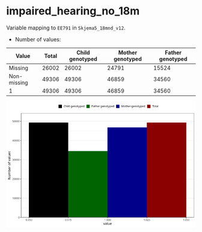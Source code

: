 # impaired_hearing_no_18m
Variable mapping to `EE791` in `Skjema5_18mnd_v12`.
- Number of values:

| Value | Total | Child genotyped | Mother genotyped | Father genotyped |
| ----- | ----- | --------------- | ---------------- | ---------------- |
| Missing | 26002 | 26002 | 24791 | 15524 |
| Non-missing | 49306 | 49306 | 46859 | 34560 |
| 1 | 49306 | 49306 | 46859 | 34560 |



![](impaired_hearing_no_18m_n.png)



